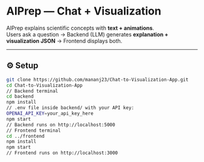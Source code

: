 # AIPrep — Chat + Visualization

AIPrep explains scientific concepts with **text + animations**.  
Users ask a question → Backend (LLM) generates **explanation + visualization JSON** → Frontend displays both.  

---

## ⚙️ Setup

```bash
git clone https://github.com/mananj23/Chat-to-Visualization-App.git
cd Chat-to-Visualization-App
// Backend terminal
cd backend
npm install
// .env file inside backend/ with your API key:
OPENAI_API_KEY=your_api_key_here
npm start
// Backend runs on http://localhost:5000
// Frontend terminal
cd ../frontend
npm install
npm start
// Frontend runs on http://localhost:3000

